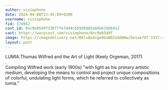 ```yaml
---
author: visiophone
date: 2024-04-08T13:45:09+0200
username: visiophone
fid: 374952
cast_id: 0xc9e85d9f33077fe7d49cb59d5085a66b619d6412
cast: https://warpcast.com/visiophone/0xc9e85d9f
image: https://imagedelivery.net/BXluQx4ige9GuW0Ia56BHw/be1ae797-1557-4818-cc14-4fb4539ef800/original
layout: post
---
```

LUMIA.Thomas Wilfred and the Art of Light (Keely Orgeman, 2017)  
.  
Compiling Wilfred work (early 1900s) "with light as his primary artistic medium, developing the means to control and project unique compositions of colorful, undulating light forms, which he referred to collectively as lumia."  

<img src='https://imagedelivery.net/BXluQx4ige9GuW0Ia56BHw/be1ae797-1557-4818-cc14-4fb4539ef800/original' alt='' referrerpolicy='no-referrer'/>
<img src='https://imagedelivery.net/BXluQx4ige9GuW0Ia56BHw/19f5a637-f66b-491d-ff57-1c2e6c975100/original' alt='' referrerpolicy='no-referrer'/>